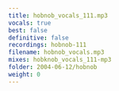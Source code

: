 ```yaml
---
title: hobnob_vocals_111.mp3
vocals: true
best: false
definitive: false
recordings: hobnob-111
filename: hobnob_vocals.mp3
mixes: hobknob_vocals_111-mp3
folder: 2004-06-12/hobnob
weight: 0
---
```

